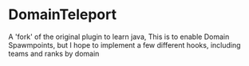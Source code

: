 # DomainTeleport

A 'fork' of the original plugin to learn java, This is to enable Domain Spawmpoints, but I hope to implement a few different hooks, including teams and ranks by domain